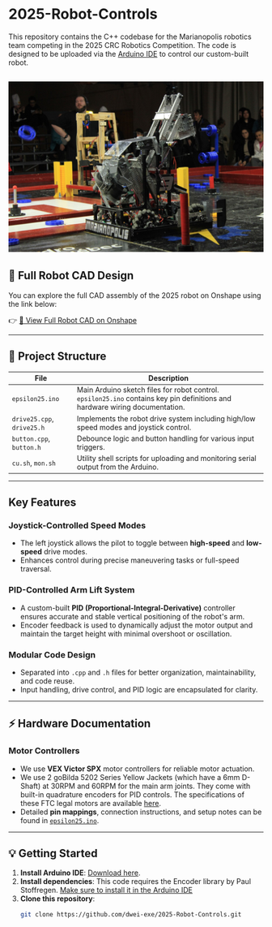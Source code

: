 # 2025-Robot-Controls

This repository contains the C++ codebase for the Marianopolis robotics team competing in the 2025 CRC Robotics Competition. The code is designed to be uploaded via the [Arduino IDE](https://www.arduino.cc/en/software) to control our custom-built robot.

![Final Robot](./robot_final.jpg)
---

## 🧩 Full Robot CAD Design

You can explore the full CAD assembly of the 2025 robot on Onshape using the link below:

👉 [🔗 View Full Robot CAD on Onshape](https://cad.onshape.com/documents/a2734e4784fa8068635b3294/w/16b7b7efe2af4ba885564039/e/841d01ddace3edf723e5a0dc?renderMode=0&uiState=6875c6f51bd008323ed1c823)  

---

## 📁 Project Structure

| File | Description |
|------|-------------|
| `epsilon25.ino` | Main Arduino sketch files for robot control. `epsilon25.ino` contains key pin definitions and hardware wiring documentation. |
| `drive25.cpp`, `drive25.h` | Implements the robot drive system including high/low speed modes and joystick control. |
| `button.cpp`, `button.h` | Debounce logic and button handling for various input triggers. |
| `cu.sh`, `mon.sh` | Utility shell scripts for uploading and monitoring serial output from the Arduino. |

---

##  Key Features

### Joystick-Controlled Speed Modes
- The left joystick allows the pilot to toggle between **high-speed** and **low-speed** drive modes.
- Enhances control during precise maneuvering tasks or full-speed traversal.

### PID-Controlled Arm Lift System
- A custom-built **PID (Proportional-Integral-Derivative)** controller ensures accurate and stable vertical positioning of the robot's arm.
- Encoder feedback is used to dynamically adjust the motor output and maintain the target height with minimal overshoot or oscillation.

### Modular Code Design
- Separated into `.cpp` and `.h` files for better organization, maintainability, and code reuse.
- Input handling, drive control, and PID logic are encapsulated for clarity.

---

## ⚡ Hardware Documentation

### Motor Controllers
- We use **VEX Victor SPX** motor controllers for reliable motor actuation.
- We use 2 goBilda 5202 Series Yellow Jackets (which have a 6mm D-Shaft) at 30RPM and 60RPM for the main arm joints. They come with built-in quadrature encoders for PID controls. The specifications of these FTC legal motors are available [here](https://www.gobilda.com/yellow-jacket-planetary-gear-motors?srsltid=AfmBOopsTfxfbD4u5MEE4EgBx47DAuOrVyuZktkP877sHpAUvZp4fgEy).
- Detailed **pin mappings**, connection instructions, and setup notes can be found in [`epsilon25.ino`](./epsilon25.ino).

---

## 💡 Getting Started

1. **Install Arduino IDE**: [Download here](https://www.arduino.cc/en/software).
2. **Install dependencies**: This code requires the Encoder library by Paul Stoffregen. [Make sure to install it in the Arduino IDE](https://www.arduinolibraries.info/libraries/encoder)
3. **Clone this repository**:
   ```bash
   git clone https://github.com/dwei-exe/2025-Robot-Controls.git
